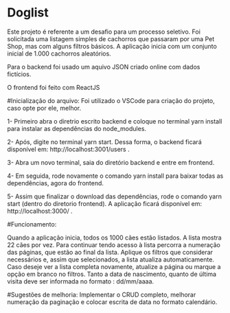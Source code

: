# Doglist

Este projeto é referente a um desafio para um processo seletivo.
Foi solicitada uma listagem simples de cachorros que passaram por uma Pet Shop, mas com alguns filtros básicos. 
A aplicação inicia com um conjunto inicial de 1.000 cachorros aleatórios.

Para o backend foi usado um aquivo JSON criado online com dados fictícios.

O frontend foi feito com ReactJS

#Inicialização do arquivo:
Foi utilizado o VSCode para criação do projeto, caso opte por ele, melhor. 

1- Primeiro abra o diretrio escrito backend e coloque no terminal yarn install para instalar as dependências do node_modules.

2- Após, digite no terminal yarn start. Dessa forma, o backend ficará disponível em: http://localhost:3001/users .

3- Abra um novo terminal, saia do diretório backend e entre em frontend.

4- Em seguida, rode novamente o comando yarn install para baixar todas as dependências, agora do frontend.

5- Assim que finalizar o download das dependências, rode o comando yarn start (dentro do diretorio frontend).
 A aplicação ficará disponível em: http://localhost:3000/ .
 
 #Funcionamento:
 
  Quando a aplicação inicia, todos os 1000 cães estão listados. A lista mostra 22 cães por vez.
Para continuar tendo acesso à lista percorra a numeração das páginas, que estão ao final da lista.
  Aplique os filtros que considerar necessários e, assim que selecionados, a lista atualiza automaticamente.
  Caso deseje ver a lista completa novamente, atualize a página ou marque a opção em branco no filtros.
  Tanto a data de nascimento, quanto de última visita deve ser informada no formato : dd/mm/aaaa.
  
  #Sugestões de melhoria:
  Implementar o CRUD completo, melhorar numeração da paginação e colocar escrita de data no formato calendário. 
